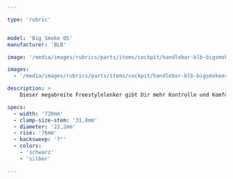 ```yaml
---

type: 'rubric'


model: 'Big Smoke OS'
manufacturer: 'BLB'

image: '/media/images/rubrics/parts/items/cockpit/handlebar-blb-bigsmokeos_1.jpeg'

images:
  - '/media/images/rubrics/parts/items/cockpit/handlebar-blb-bigsmokeos_2.jpeg'

description: >
    Dieser megabreite Freestylelenker gibt Dir mehr Kontrolle und Komfort auf längeren Alltagswegen und lässt Dich etwas aufrechter sitzen. Durch das Oversize Klemmaß ist er besonders steif.

specs:
  - width: '720mm'
  - clamp-size-stem: '31,8mm'
  - diameter: '22,2mm'
  - rise: '76mm'
  - backsweep: '7°'
  - colors:
    - 'schwarz'
    - 'silber'

---
```

